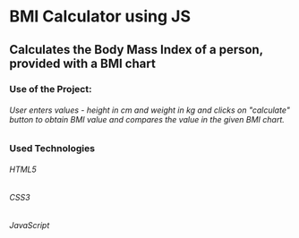 # BMI Calculator using JS
## Calculates the Body Mass Index of a person, provided with a BMI chart

### Use of the Project:
###### User enters values - height in cm and weight in kg and clicks on "calculate" button to obtain BMI value and compares the value in the given BMI chart.

### Used Technologies
###### HTML5
###### CSS3
###### JavaScript

